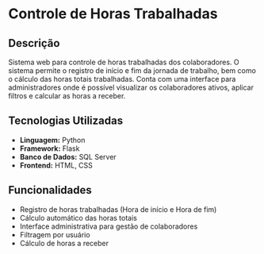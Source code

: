 # Controle de Horas Trabalhadas

## Descrição
Sistema web para controle de horas trabalhadas dos colaboradores. O sistema permite o registro de início e fim da jornada de trabalho, bem como o cálculo das horas totais trabalhadas. Conta com uma interface para administradores onde é possível visualizar os colaboradores ativos, aplicar filtros e calcular as horas a receber.

## Tecnologias Utilizadas
- **Linguagem:** Python
- **Framework:** Flask
- **Banco de Dados:** SQL Server
- **Frontend:** HTML, CSS

## Funcionalidades
- Registro de horas trabalhadas (Hora de início e Hora de fim)
- Cálculo automático das horas totais
- Interface administrativa para gestão de colaboradores
- Filtragem por usuário
- Cálculo de horas a receber

